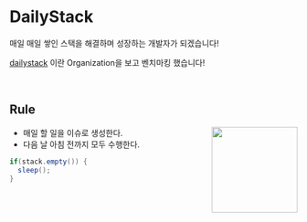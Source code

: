 # DailyStack 

 매일 매일 쌓인 스택을 해결하며 성장하는 개발자가 되겠습니다!
 
 [dailystack](https://github.com/dailystack/dailystack "dailystack") 이란 Organization을 보고 벤치마킹 했습니다!
 

<br>

## Rule

<img src="https://avatars.githubusercontent.com/u/58139899?v=4" width="150px" align="right">

- 매일 할 일을 이슈로 생성한다.
- 다음 날 아침 전까지 모두 수행한다.

```java
if(stack.empty()) {
  sleep();
}
```

<br>
